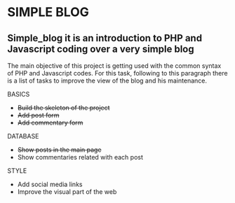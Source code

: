 SIMPLE BLOG
===========

Simple_blog it is an introduction to PHP and Javascript coding over a very simple blog
--------------------------------------------------------------------------------------

The main objective of this project is getting used with the common syntax of PHP and Javascript codes. For this task, following 
to this paragraph there is a list of tasks to improve the view of the blog and his maintenance.

BASICS
- <del>Build the skeleton of the project</del>
- <del>Add post form</del>
- <del>Add commentary form</del>

DATABASE
- <del>Show posts in the main page</del>
- Show commentaries related with each post

STYLE
- Add social media links
- Improve the visual part of the web
